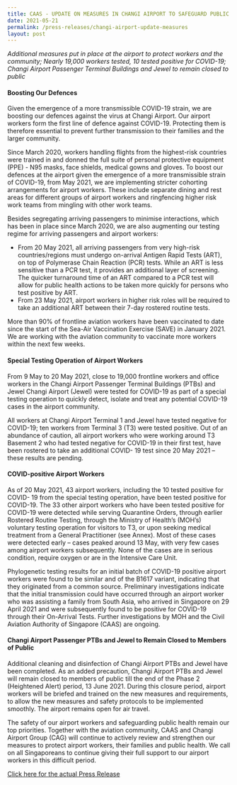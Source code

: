 ```yaml
---
title: CAAS - UPDATE ON MEASURES IN CHANGI AIRPORT TO SAFEGUARD PUBLIC HEALTH
date: 2021-05-21
permalink: /press-releases/changi-airport-update-measures
layout: post
---
```


*Additional measures put in place at the airport to protect workers and the community; Nearly 19,000 workers tested, 10 tested positive for COVID-19;
Changi Airport Passenger Terminal Buildings and Jewel to remain closed to public*

#### Boosting Our Defences

Given the emergence of a more transmissible COVID-19 strain, we are boosting our defences against the virus at Changi Airport. Our airport workers form the first line of defence against COVID-19. Protecting them is therefore essential to prevent further transmission to their families and the larger community.

Since March 2020, workers handling flights from the highest-risk countries were trained in and donned the full suite of personal protective equipment (PPE) - N95 masks, face shields, medical gowns and gloves. To boost our defences at the airport given the emergence of a more transmissible strain of COVID-19, from May 2021, we are implementing stricter cohorting arrangements for airport workers. These include separate dining and rest areas for different groups of airport workers and ringfencing higher risk work teams from mingling with other work teams.
 
Besides segregating arriving passengers to minimise interactions, which has been in place since March 2020, we are also augmenting our testing regime for arriving passengers and airport workers:
- From 20 May 2021, all arriving passengers from very high-risk countries/regions must undergo on-arrival Antigen Rapid Tests (ART), on top of Polymerase Chain Reaction (PCR) tests. While an ART is less sensitive than a PCR test, it provides an additional layer of screening. The quicker turnaround time of an ART compared to a PCR test will allow for public health actions to be taken more quickly for persons who test positive by ART.
- From 23 May 2021, airport workers in higher risk roles will be required to take an additional ART between their 7-day rostered routine tests.

More than 90% of frontline aviation workers have been vaccinated to date since the start of the Sea-Air Vaccination Exercise (SAVE) in January 2021. We are working with the aviation community to vaccinate more workers within the next few weeks.

#### Special Testing Operation of Airport Workers

From 9 May to 20 May 2021, close to 19,000 frontline workers and office workers in the Changi Airport Passenger Terminal Buildings (PTBs) and Jewel Changi Airport (Jewel) were tested for COVID-19 as part of a special testing operation to quickly detect, isolate and treat any potential COVID-19 cases in the airport community.

All workers at Changi Airport Terminal 1 and Jewel have tested negative for COVID-19; ten workers from Terminal 3 (T3) were tested positive. Out of an abundance of caution, all airport workers who were working around T3 Basement 2 who had tested negative for COVID-19 in their first test, have been rostered to take an additional COVID- 19 test since 20 May 2021 – these results are pending.

#### COVID-positive Airport Workers

As of 20 May 2021, 43 airport workers, including the 10 tested positive for COVID- 19 from the special testing operation, have been tested positive for COVID-19. The 33 other airport workers who have been tested positive for COVID-19 were detected while serving Quarantine Orders, through earlier Rostered Routine Testing, through the Ministry of Health’s (MOH’s) voluntary testing operation for visitors to T3, or upon seeking medical treatment from a General Practitioner (see Annex). Most of these cases were detected early – cases peaked around 13 May, with very few cases among airport workers subsequently. None of the cases are in serious condition, require oxygen or are in the Intensive Care Unit.

Phylogenetic testing results for an initial batch of COVID-19 positive airport workers were found to be similar and of the B1617 variant, indicating that they originated from a common source. Preliminary investigations indicate that the initial transmission could have occurred through an airport worker who was assisting a family from South Asia, who arrived in Singapore on 29 April 2021 and were subsequently found to be positive for COVID-19 through their On-Arrival Tests. Further investigations by MOH and the Civil Aviation Authority of Singapore (CAAS) are ongoing.

#### Changi Airport Passenger PTBs and Jewel to Remain Closed to Members of Public

Additional cleaning and disinfection of Changi Airport PTBs and Jewel have been completed. As an added precaution, Changi Airport PTBs and Jewel will remain closed to members of public till the end of the Phase 2 (Heightened Alert) period, 13 June 2021. During this closure period, airport workers will be briefed and trained on the new measures and requirements, to allow the new measures and safety protocols to be implemented smoothly. The airport remains open for air travel.

The safety of our airport workers and safeguarding public health remain our top priorities. Together with the aviation community, CAAS and Changi Airport Group (CAG) will continue to actively review and strengthen our measures to protect airport workers, their families and public health. We call on all Singaporeans to continue giving their full support to our airport workers in this difficult period.

<a href="https://www.caas.gov.sg/who-we-are/newsroom/Detail/update-on-measures-in-changi-airport-to-safeguard-public-health/">Click here for the actual Press Release</a>